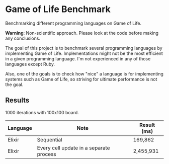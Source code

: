 # Game of Life Benchmark

Benchmarking different programming languages on Game of Life.

**Warning**: Non-scientific approach. Please look at the code before making any
conclusions.

The goal of this project is to benchmark several programming languages by
implementing Game of Life. Implementations might not be the most efficient in a
given programming language. I'm not experienced in any of those languages except
Ruby.

Also, one of the goals is to check how "nice" a language is for implementing
systems such as Game of Life, so striving for ultimate performance is not the
goal.

## Results

1000 iterations with 100x100 board.

Language | Note | Result (ms)
---------|------|------------
Elixir | Sequential | 169,862
Elixir | Every cell update in a separate process | 2,455,931
